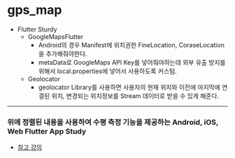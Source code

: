 # gps_map

* Flutter Sturdy
  - GoogleMapsFlutter
    - Android의 경우 Manifest에 위치권한 FineLocation, CoraseLocation을 추가해줘야한다.
    - metaData로 GoogleMaps API Key를 넣어줘야하는데 외부 유출 방지를 위해서 local.properties에 넣어서 사용하도록 커스텀.
  - Geolocator
    - geolocator Library를 사용하면 사용자의 현재 위치와 이전에 마지막에 연결된 위치, 변경되는 위치정보를 Stream 데이터로 받을 수 있게 해준다.

---
### 위에 정렬된 내용을 사용하여 수평 측정 기능을 제공하는 Android, iOS, Web Flutter App Study
- [참고 강의](https://www.inflearn.com/course/플러터-초입문-왕초보/dashboard)
